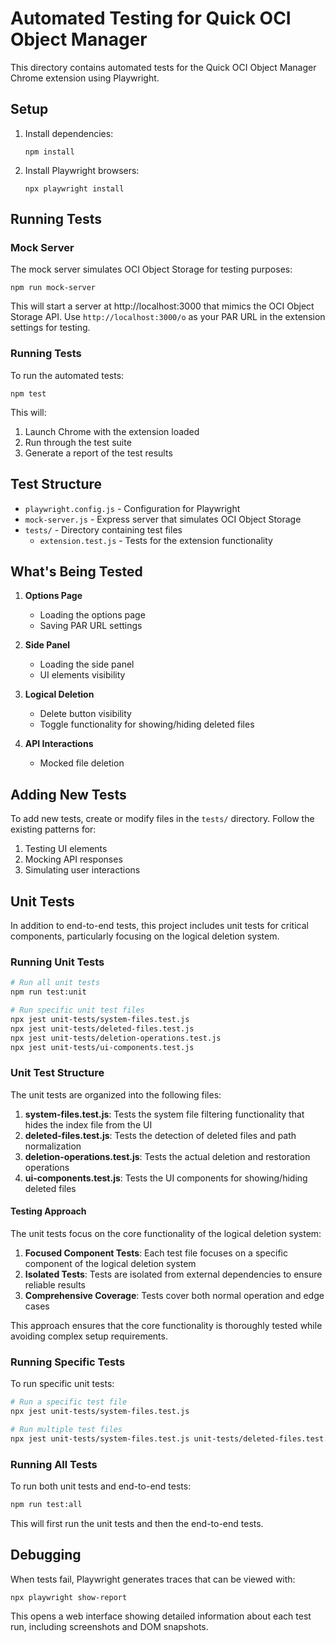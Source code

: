 # Automated Testing for Quick OCI Object Manager

This directory contains automated tests for the Quick OCI Object Manager Chrome extension using Playwright.

## Setup

1. Install dependencies:
   ```
   npm install
   ```

2. Install Playwright browsers:
   ```
   npx playwright install
   ```

## Running Tests

### Mock Server

The mock server simulates OCI Object Storage for testing purposes:

```
npm run mock-server
```

This will start a server at http://localhost:3000 that mimics the OCI Object Storage API. Use `http://localhost:3000/o` as your PAR URL in the extension settings for testing.

### Running Tests

To run the automated tests:

```
npm test
```

This will:
1. Launch Chrome with the extension loaded
2. Run through the test suite
3. Generate a report of the test results

## Test Structure

- `playwright.config.js` - Configuration for Playwright
- `mock-server.js` - Express server that simulates OCI Object Storage
- `tests/` - Directory containing test files
  - `extension.test.js` - Tests for the extension functionality

## What's Being Tested

1. **Options Page**
   - Loading the options page
   - Saving PAR URL settings

2. **Side Panel**
   - Loading the side panel
   - UI elements visibility

3. **Logical Deletion**
   - Delete button visibility
   - Toggle functionality for showing/hiding deleted files

4. **API Interactions**
   - Mocked file deletion

## Adding New Tests

To add new tests, create or modify files in the `tests/` directory. Follow the existing patterns for:

1. Testing UI elements
2. Mocking API responses
3. Simulating user interactions

## Unit Tests

In addition to end-to-end tests, this project includes unit tests for critical components, particularly focusing on the logical deletion system.

### Running Unit Tests

```bash
# Run all unit tests
npm run test:unit

# Run specific unit test files
npx jest unit-tests/system-files.test.js
npx jest unit-tests/deleted-files.test.js
npx jest unit-tests/deletion-operations.test.js
npx jest unit-tests/ui-components.test.js
```

### Unit Test Structure

The unit tests are organized into the following files:

1. **system-files.test.js**: Tests the system file filtering functionality that hides the index file from the UI
2. **deleted-files.test.js**: Tests the detection of deleted files and path normalization
3. **deletion-operations.test.js**: Tests the actual deletion and restoration operations
4. **ui-components.test.js**: Tests the UI components for showing/hiding deleted files

#### Testing Approach

The unit tests focus on the core functionality of the logical deletion system:

1. **Focused Component Tests**: Each test file focuses on a specific component of the logical deletion system
2. **Isolated Tests**: Tests are isolated from external dependencies to ensure reliable results
3. **Comprehensive Coverage**: Tests cover both normal operation and edge cases

This approach ensures that the core functionality is thoroughly tested while avoiding complex setup requirements.

### Running Specific Tests

To run specific unit tests:

```bash
# Run a specific test file
npx jest unit-tests/system-files.test.js

# Run multiple test files
npx jest unit-tests/system-files.test.js unit-tests/deleted-files.test.js
```

### Running All Tests

To run both unit tests and end-to-end tests:

```bash
npm run test:all
```

This will first run the unit tests and then the end-to-end tests.

## Debugging

When tests fail, Playwright generates traces that can be viewed with:

```
npx playwright show-report
```

This opens a web interface showing detailed information about each test run, including screenshots and DOM snapshots.
